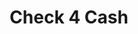 ---
title: Check 4 Cash
slug: check-4-cash
updated-on: '2024-05-30T13:44:31.749Z'
created-on: '2024-05-30T13:41:46.671Z'
published-on: '2024-05-30T13:54:32.469Z'
f_city-state-2:
- cms/city/tunica-ms.md
- cms/city/purvis-ms.md
- cms/city/south-gate-ca.md
- cms/city/hernando-ms.md
- cms/city/horn-lake-ms.md
- cms/city/walls-ms.md
- cms/city/southaven-ms.md
- cms/city/olive-branch-ms.md
f_locations:
- cms/payday-loan/check-4-cash-10176.md
- cms/payday-loan/check-4-cash-10177.md
- cms/payday-loan/check-4-cash-10178.md
- cms/payday-loan/check-4-cash-10179.md
- cms/payday-loan/check-4-cash-10180.md
- cms/payday-loan/check-4-cash-10182.md
- cms/payday-loan/check-4-cash-10183.md
- cms/payday-loan/check-4-cash-10184.md
- cms/payday-loan/check-4-cash-10185.md
- cms/payday-loan/check-4-cash-10186.md
- cms/payday-loan/check-4-cash-10187.md
- cms/payday-loan/check-4-cash-10188.md
- cms/payday-loan/check-4-cash-10189.md
f_states:
- cms/state/mississippi.md
- cms/state/california.md
layout: '[company].html'
tags: company
---